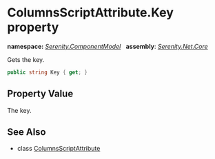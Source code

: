 # ColumnsScriptAttribute.Key property
**namespace:** *[Serenity.ComponentModel](../../README.md#serenity.componentmodel-namespace)*   **assembly**: *[Serenity.Net.Core](../../README.md)*

Gets the key.

```csharp
public string Key { get; }
```

## Property Value

The key.

## See Also

* class [ColumnsScriptAttribute](../ColumnsScriptAttribute.md)